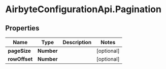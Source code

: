 # AirbyteConfigurationApi.Pagination

## Properties

Name | Type | Description | Notes
------------ | ------------- | ------------- | -------------
**pageSize** | **Number** |  | [optional] 
**rowOffset** | **Number** |  | [optional] 


